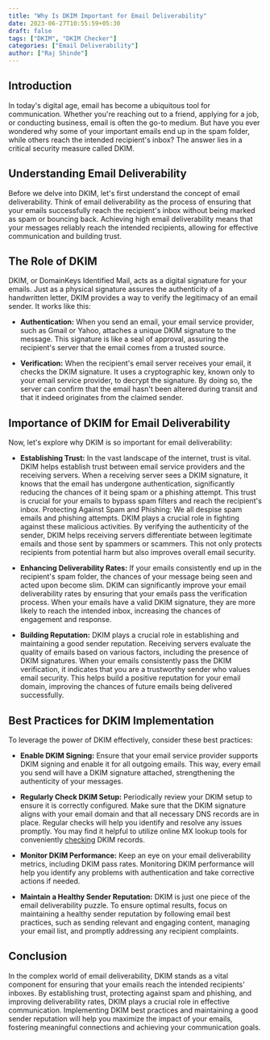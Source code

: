 ```yaml
---
title: "Why Is DKIM Important for Email Deliverability"
date: 2023-06-27T10:55:59+05:30
draft: false
tags: ["DKIM", "DKIM Checker"]
categories: ["Email Deliverability"]
author: ["Raj Shinde"]
---
```


## Introduction
In today's digital age, email has become a ubiquitous tool for communication. Whether you're reaching out to a friend, applying for a job, or conducting business, email is often the go-to medium. But have you ever wondered why some of your important emails end up in the spam folder, while others reach the intended recipient's inbox? The answer lies in a critical security measure called DKIM.

## Understanding Email Deliverability
Before we delve into DKIM, let's first understand the concept of email deliverability. Think of email deliverability as the process of ensuring that your emails successfully reach the recipient's inbox without being marked as spam or bouncing back. Achieving high email deliverability means that your messages reliably reach the intended recipients, allowing for effective communication and building trust.

## The Role of DKIM 
DKIM, or DomainKeys Identified Mail, acts as a digital signature for your emails. Just as a physical signature assures the authenticity of a handwritten letter, DKIM provides a way to verify the legitimacy of an email sender. It works like this:

- **Authentication:** When you send an email, your email service provider, such as Gmail or Yahoo, attaches a unique DKIM signature to the message. This signature is like a seal of approval, assuring the recipient's server that the email comes from a trusted source.

- **Verification:** When the recipient's email server receives your email, it checks the DKIM signature. It uses a cryptographic key, known only to your email service provider, to decrypt the signature. By doing so, the server can confirm that the email hasn't been altered during transit and that it indeed originates from the claimed sender.

## Importance of DKIM for Email Deliverability
Now, let's explore why DKIM is so important for email deliverability:

- **Establishing Trust:** In the vast landscape of the internet, trust is vital. DKIM helps establish trust between email service providers and the receiving servers. When a receiving server sees a DKIM signature, it knows that the email has undergone authentication, significantly reducing the chances of it being spam or a phishing attempt. This trust is crucial for your emails to bypass spam filters and reach the recipient's inbox.
Protecting Against Spam and Phishing: We all despise spam emails and phishing attempts. DKIM plays a crucial role in fighting against these malicious activities. By verifying the authenticity of the sender, DKIM helps receiving servers differentiate between legitimate emails and those sent by spammers or scammers. This not only protects recipients from potential harm but also improves overall email security.

- **Enhancing Deliverability Rates:** If your emails consistently end up in the recipient's spam folder, the chances of your message being seen and acted upon become slim. DKIM can significantly improve your email deliverability rates by ensuring that your emails pass the verification process. When your emails have a valid DKIM signature, they are more likely to reach the intended inbox, increasing the chances of engagement and response.

- **Building Reputation:** DKIM plays a crucial role in establishing and maintaining a good sender reputation. Receiving servers evaluate the quality of emails based on various factors, including the presence of DKIM signatures. When your emails consistently pass the DKIM verification, it indicates that you are a trustworthy sender who values email security. This helps build a positive reputation for your email domain, improving the chances of future emails being delivered successfully.

## Best Practices for DKIM Implementation
To leverage the power of DKIM effectively, consider these best practices:

- **Enable DKIM Signing:** Ensure that your email service provider supports DKIM signing and enable it for all outgoing emails. This way, every email you send will have a DKIM signature attached, strengthening the authenticity of your messages.

- **Regularly Check DKIM Setup:** Periodically review your DKIM setup to ensure it is correctly configured. Make sure that the DKIM signature aligns with your email domain and that all necessary DNS records are in place. Regular checks will help you identify and resolve any issues promptly. You may find it helpful to utilize online MX lookup tools for conveniently [checking](https://emaildojo.io/dkim-generator) DKIM records.

- **Monitor DKIM Performance:** Keep an eye on your email deliverability metrics, including DKIM pass rates. Monitoring DKIM performance will help you identify any problems with authentication and take corrective actions if needed. 

- **Maintain a Healthy Sender Reputation:** DKIM is just one piece of the email deliverability puzzle. To ensure optimal results, focus on maintaining a healthy sender reputation by following email best practices, such as sending relevant and engaging content, managing your email list, and promptly addressing any recipient complaints.

## Conclusion 
In the complex world of email deliverability, DKIM stands as a vital component for ensuring that your emails reach the intended recipients' inboxes. By establishing trust, protecting against spam and phishing, and improving deliverability rates, DKIM plays a crucial role in effective communication. Implementing DKIM best practices and maintaining a good sender reputation will help you maximize the impact of your emails, fostering meaningful connections and achieving your communication goals.